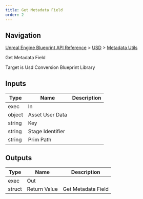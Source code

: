 ```yaml
---
title: Get Metadata Field
order: 2
---
```

## Navigation

[Unreal Engine Blueprint API Reference](https://dev.epicgames.com/documentation/en-us/unreal-engine/BlueprintAPI) > [USD](https://dev.epicgames.com/documentation/en-us/unreal-engine/BlueprintAPI/USD) > [Metadata Utils](https://dev.epicgames.com/documentation/en-us/unreal-engine/BlueprintAPI/USD/MetadataUtils)

Get Metadata Field

Target is Usd Conversion Blueprint Library

## Inputs

| Type | Name | Description |
| --- | --- | --- |
| exec | In |  |
| object | Asset User Data |  |
| string | Key |  |
| string | Stage Identifier |  |
| string | Prim Path |  |

## Outputs

| Type | Name | Description |
| --- | --- | --- |
| exec | Out |  |
| struct | Return Value | Get Metadata Field |
